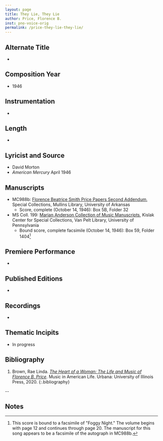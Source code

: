 ```yaml
---
layout: page
title: They Lie, They Lie
author: Price, Florence B.
inst: pno-voice-orig
permalink: /price-they-lie-they-lie/
---
```


## Alternate Title
- 

## Composition Year
- 1946

## Instrumentation
- 

## Length
- 

## Lyricist and Source
- David Morton
- *American Mercury* April 1946

## Manuscripts
- MC988b: <a href="https://uark.as.atlas-sys.com/repositories/2/resources/696/" target="_blank">Florence Beatrice Smith Price Papers Second Addendum</a>, Special Collections, Mullins Library, University of Arkansas
    * Score, complete (October 14, 1946): Box 5B, Folder 32
- MS Coll. 199: <a href="https://www.library.upenn.edu/detail/collection/marian-anderson-collection" target="_blank">Marian Anderson Collection of Music Manuscripts</a>, Kislak Center for Special Collections, Van Pelt Library, University of Pennsylvania
    * Bound score, complete facsimile (October 14, 1946): Box 59, Folder 1404[^fn1]


## Premiere Performance
- 

## Published Editions
- 

## Recordings
- 

## Thematic Incipits
- In progress

## Bibliography
1. Brown, Rae Linda. <a href="https://www.worldcat.org/title/1122800180" target="_blank">*The Heart of a Woman: The Life and Music of Florence B. Price*</a>. Music in American Life. Urbana: University of Illinois Press, 2020.
{:.bibliography}

--

## Notes
[^fn1]: This score is bound to a facsimile of "Foggy Night." The volume begins with page 12 and continues through page 20. The manuscript for this song appears to be a facsimile of the autograph in MC988b.